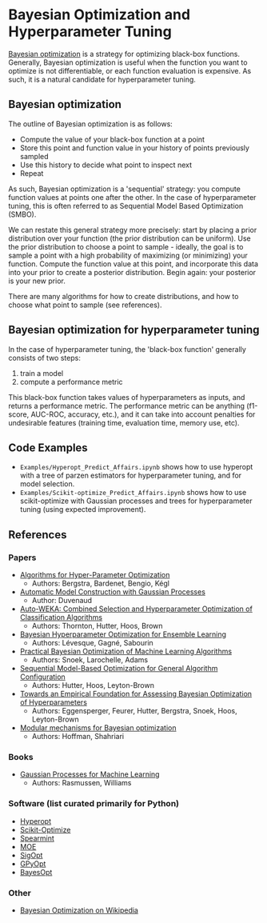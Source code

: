# Bayesian Optimization and Hyperparameter Tuning
[Bayesian optimization](https://en.wikipedia.org/wiki/Bayesian_optimization) is a strategy for optimizing black-box functions. Generally, Bayesian optimization is useful when the function you want to optimize is not differentiable, or each function evaluation is expensive. As such, it is a natural candidate for hyperparameter tuning.

## Bayesian optimization
The outline of Bayesian optimization is as follows:

- Compute the value of your black-box function at a point
- Store this point and function value in your history of points previously sampled
- Use this history to decide what point to inspect next
- Repeat

As such, Bayesian optimization is a 'sequential' strategy: you compute function values at points one after the other. In the case of hyperparameter tuning, this is often referred to as Sequential Model Based Optimization (SMBO).

We can restate this general strategy more precisely: start by placing a prior distribution over your function (the prior distribution can be uniform). Use the prior distribution to choose a point to sample - ideally, the goal is to sample a point with a high probability of maximizing (or minimizing) your function. Compute the function value at this point, and incorporate this data into your prior to create a posterior distribution. Begin again: your posterior is your new prior. 

There are many algorithms for how to create distributions, and how to choose what point to sample (see references).

## Bayesian optimization for hyperparameter tuning

In the case of hyperparameter tuning, the 'black-box function' generally consists of two steps:

1. train a model
2. compute a performance metric

This black-box function takes values of hyperparameters as inputs, and returns a performance metric. The performance metric can be anything (f1-score, AUC-ROC, accuracy, etc.), and it can take into account penalties for undesirable features (training time, evaluation time, memory use, etc). 

## Code Examples
- `Examples/Hyperopt_Predict_Affairs.ipynb` shows how to use hyperopt with a tree of parzen estimators for hyperparameter tuning, and for model selection. 
- `Examples/Scikit-optimize_Predict_Affairs.ipynb` shows how to use scikit-optimize with Gaussian processes and trees for hyperparameter tuning (using expected improvement). 

## References
### Papers

- [Algorithms for Hyper-Parameter Optimization](https://papers.nips.cc/paper/4443-algorithms-for-hyper-parameter-optimization.pdf)
  - Authors: Bergstra, Bardenet, Bengio, Kégl
- [Automatic Model Construction with Gaussian Processes](http://www.cs.toronto.edu/~duvenaud/thesis.pdf)
  - Author: Duvenaud
- [Auto-WEKA: Combined Selection and Hyperparameter Optimization of Classification Algorithms](https://arxiv.org/pdf/1208.3719.pdf)
  - Authors: Thornton, Hutter, Hoos, Brown
- [Bayesian Hyperparameter Optimization for Ensemble Learning](https://www.arxiv.org/abs/1605.06394)
  - Authors: Lévesque, Gagné, Sabourin
- [Practical Bayesian Optimization of Machine Learning Algorithms](https://papers.nips.cc/paper/4522-practical-bayesian-optimization-of-machine-learning-algorithms.pdf)
  - Authors: Snoek, Larochelle, Adams
- [Sequential Model-Based Optimization for General Algorithm Configuration](http://www.cs.ubc.ca/~hutter/papers/11-LION5-SMAC.pdf)
  - Authors: Hutter, Hoos, Leyton-Brown
- [Towards an Empirical Foundation for Assessing Bayesian Optimization of Hyperparameters](https://www.cs.ubc.ca/~hoos/Publ/EggEtAl13.pdf)
  - Authors: Eggensperger, Feurer, Hutter, Bergstra, Snoek, Hoos, Leyton-Brown
- [Modular mechanisms for Bayesian optimization](http://mlg.eng.cam.ac.uk/hoffmanm/papers/hoffman:2014b.pdf)
  - Authors: Hoffman, Shahriari

### Books
- [Gaussian Processes for Machine Learning](http://www.gaussianprocess.org/gpml/)
   - Authors: Rasmussen, Williams

### Software (list curated primarily for Python)
- [Hyperopt](https://github.com/hyperopt/hyperopt)
- [Scikit-Optimize](https://scikit-optimize.github.io/)
- [Spearmint](https://github.com/JasperSnoek/spearmint)
- [MOE](https://github.com/Yelp/MOE)
- [SigOpt](https://sigopt.com/)
- [GPyOpt](https://sheffieldml.github.io/GPyOpt/)
- [BayesOpt](http://rmcantin.bitbucket.org/html/)

### Other 
- [Bayesian Optimization on Wikipedia](https://en.wikipedia.org/wiki/Bayesian_optimization)
